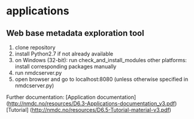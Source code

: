 # applications

## Web base metadata exploration tool
1. clone repository
2. install Python2.7 if not already available
3. on Windows (32-bit): run check_and_install_modules
  other platforms: install corresponding packages manually
4. run nmdcserver.py
5. open browser and go to localhost:8080 (unless otherwise specified in nmdcserver.py)

Further documentation: 
[Application documentation] (http://nmdc.no/resources/D6.3-Applications-documentation_v3.pdf)
[Tutorial] (http://nmdc.no/resources/D6.5-Tutorial-material-v3.pdf)

